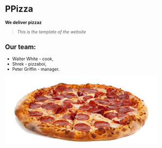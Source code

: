 # PPizza
**We deliver pizzaz**
> _This is the template of the website_
## Our team:
+ Walter White - cook,
+ Shrek - pizzaboi,
+ Peter Griffin - manager.
<picture>
  <img alt="Our Pizza" src="./pizza.jpg">
</picture>
